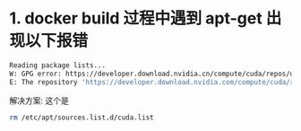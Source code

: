 

# 1. docker build 过程中遇到 apt-get 出现以下报错

```sh
Reading package lists...
W: GPG error: https://developer.download.nvidia.cn/compute/cuda/repos/ubuntu1804/x86_64  Release: The following signatures were invalid: BADSIG F60F4B3D7FA2AF80 cudatools <cudatools@nvidia.com>
E: The repository 'https://developer.download.nvidia.com/compute/cuda/repos/ubuntu1804/x86_64  Release' is not signed.
```

解决方案:
这个是
```sh
rm /etc/apt/sources.list.d/cuda.list
```
